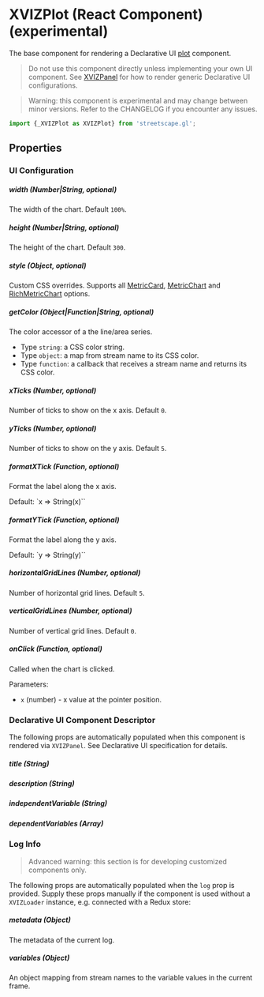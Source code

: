 # XVIZPlot (React Component) (experimental)

The base component for rendering a Declarative UI
[plot](https://github.com/uber/xviz/blob/master/docs/declarative-ui/components.md#Plot) component.

> Do not use this component directly unless implementing your own UI component. See
> [XVIZPanel](/docs/api-reference/xviz-panel.md) for how to render generic Declarative UI
> configurations.

> Warning: this component is experimental and may change between minor versions. Refer to the
> CHANGELOG if you encounter any issues.

```js
import {_XVIZPlot as XVIZPlot} from 'streetscape.gl';
```

## Properties

### UI Configuration

##### width (Number|String, optional)

The width of the chart. Default `100%`.

##### height (Number|String, optional)

The height of the chart. Default `300`.

##### style (Object, optional)

Custom CSS overrides. Supports all
[MetricCard](https://github.com/uber-web/monochrome/blob/master/src/metric-card/README.md#styling),
[MetricChart](https://github.com/uber-web/monochrome/blob/master/src/metric-card/README.md#styling-1)
and
[RichMetricChart](https://github.com/uber-web/monochrome/blob/master/src/metric-card/README.md#styling-2)
options.

##### getColor (Object|Function|String, optional)

The color accessor of a the line/area series.

- Type `string`: a CSS color string.
- Type `object`: a map from stream name to its CSS color.
- Type `function`: a callback that receives a stream name and returns its CSS color.

##### xTicks (Number, optional)

Number of ticks to show on the x axis. Default `0`.

##### yTicks (Number, optional)

Number of ticks to show on the y axis. Default `5`.

##### formatXTick (Function, optional)

Format the label along the x axis.

Default: `x => String(x)``

##### formatYTick (Function, optional)

Format the label along the y axis.

Default: `y => String(y)``

##### horizontalGridLines (Number, optional)

Number of horizontal grid lines. Default `5`.

##### verticalGridLines (Number, optional)

Number of vertical grid lines. Default `0`.

##### onClick (Function, optional)

Called when the chart is clicked.

Parameters:

- `x` (number) - x value at the pointer position.

### Declarative UI Component Descriptor

The following props are automatically populated when this component is rendered via `XVIZPanel`. See
Declarative UI specification for details.

##### title (String)

##### description (String)

##### independentVariable (String)

##### dependentVariables (Array)

### Log Info

> Advanced warning: this section is for developing customized components only.

The following props are automatically populated when the `log` prop is provided. Supply these props
manually if the component is used without a `XVIZLoader` instance, e.g. connected with a Redux
store:

##### metadata (Object)

The metadata of the current log.

##### variables (Object)

An object mapping from stream names to the variable values in the current frame.
